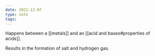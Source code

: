 ```yaml
---
date: 2022-12-07
type: note
tags: 
---
```


Happens between a [[metals]] and an [[acid and bases#properties of acids]].

Results in the formation of salt and hydrogen gas.

